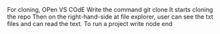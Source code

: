 For cloning,
OPen VS COdE
Write the command git clone <repo-link>
It starts cloning the repo
Then on the right-hand-side at file explorer, user can see the txt files and can read the text.
To run a project write node <file-name>
end
